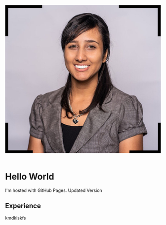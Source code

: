 <!DOCTYPE html>
<html>
  <head>
    <meta charset="UTF-8">
  </head>
  <body>
    <header>
    <img src='portrait.jpg' alt="Headshot of girl">
    </header>
    <h1>Hello World</h1>
    <p>I'm hosted with GitHub Pages. Updated Version</p>
    <h2>Experience</h2>
    <p>kmdklskfs</p>
  </body>
</html>
